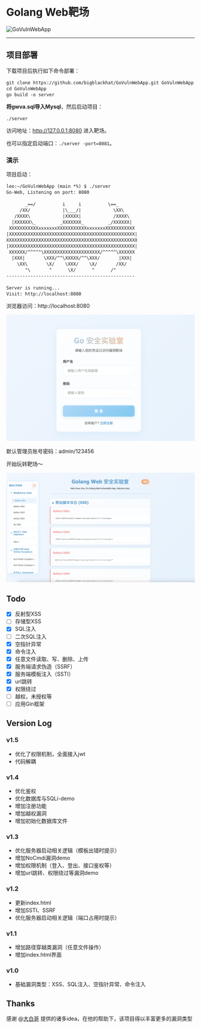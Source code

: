 # Golang Web靶场

![GoVulnWebApp](https://socialify.git.ci/bigblackhat/GoVulnWebApp/image?description=1&font=KoHo&forks=1&issues=1&owner=1&pattern=Signal&pulls=1&stargazers=1&theme=Auto)

---

## 项目部署

下载项目后执行如下命令部署：

```shell
git clone https://github.com/bigblackhat/GoVulnWebApp.git GoVulnWebApp
cd GoVulnWebApp
go build -o server
```

**将gwva.sql导入Mysql**，然后启动项目：

```shell
./server
```

访问地址：http://127.0.0.1:8080 进入靶场。

也可以指定启动端口：`./server -port=8081`。

### 演示

项目启动：

```shell
leo:~/GoVulnWebApp (main *%) $ ./server
Go-Web, Listening on port: 8080

       _==/          i     i          \==_
     /XX/            |\___/|            \XX\
   /XXXX\            |XXXXX|            /XXXX\
  |XXXXXX\_         _XXXXXXX_         _/XXXXXX|
 XXXXXXXXXXXxxxxxxxXXXXXXXXXXXxxxxxxxXXXXXXXXXXX
|XXXXXXXXXXXXXXXXXXXXXXXXXXXXXXXXXXXXXXXXXXXXXXX|
XXXXXXXXXXXXXXXXXXXXXXXXXXXXXXXXXXXXXXXXXXXXXXXXX
|XXXXXXXXXXXXXXXXXXXXXXXXXXXXXXXXXXXXXXXXXXXXXXX|
 XXXXXX/^^^^"\XXXXXXXXXXXXXXXXXXXXX/^^^^^\XXXXXX
  |XXX|       \XXX/^^\XXXXX/^^\XXX/       |XXX|
    \XX\       \X/    \XXX/    \X/       /XX/
       "\       "      \X/      "      /"
------------------------------------------------

Server is running...
Visit: http://localhost:8080
```

浏览器访问：http://localhost:8080

![](img/login.png)

默认管理员账号密码：admin/123456

开始玩转靶场～

![](img/index.png)

## Todo

- [x] 反射型XSS
- [ ] 存储型XSS
- [x] SQL注入
- [ ] 二次SQL注入
- [x] 空指针异常
- [x] 命令注入
- [x] 任意文件读取、写、删除、上传
- [x] 服务端请求伪造（SSRF）
- [x] 服务端模板注入（SSTI）
- [x] url跳转
- [x] 权限绕过
- [ ] 越权，未授权等
- [ ] 应用Gin框架

## Version Log

### v1.5

* 优化了权限机制，全面接入jwt
* 代码解耦

### v1.4

* 优化鉴权
* 优化数据库与SQLi-demo
* 增加注册功能
* 增加越权漏洞
* 增加初始化数据库文件

### v1.3

* 优化服务器启动相关逻辑（模板出错时提示）
* 增加NoCmdi漏洞demo
* 增加权限机制（登入、登出、接口鉴权等）
* 增加url跳转、权限绕过等漏洞demo

### v1.2

* 更新index.html
* 增加SSTI、SSRF
* 优化服务器启动相关逻辑（端口占用时提示）

### v1.1

* 增加路径穿越类漏洞（任意文件操作）
* 增加index.html界面

### v1.0

* 基础漏洞类型：XSS、SQL注入、空指针异常、命令注入

## Thanks

感谢 @[大白哥](https://github.com/1derian) 提供的诸多idea，在他的帮助下，该项目得以丰富更多的漏洞类型